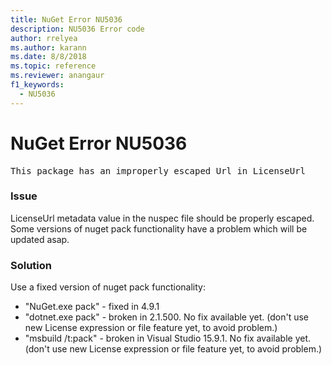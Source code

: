 ```yaml
---
title: NuGet Error NU5036
description: NU5036 Error code
author: rrelyea
ms.author: karann
ms.date: 8/8/2018
ms.topic: reference
ms.reviewer: anangaur
f1_keywords: 
  - NU5036
---
```


# NuGet Error NU5036
<pre>This package has an improperly escaped Url in LicenseUrl</pre>

### Issue

LicenseUrl metadata value in the nuspec file should be properly escaped.
Some versions of nuget pack functionality have a problem which will be updated asap.

### Solution

Use a fixed version of nuget pack functionality:
* "NuGet.exe pack" - fixed in 4.9.1
* "dotnet.exe pack" - broken in 2.1.500. No fix available yet. (don't use new License expression or file feature yet, to avoid problem.)
* "msbuild /t:pack" - broken in Visual Studio 15.9.1. No fix available yet. (don't use new License expression or file feature yet, to avoid problem.)

